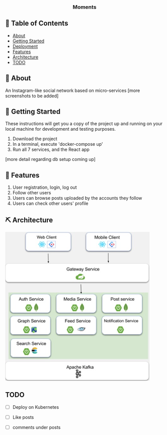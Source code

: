 <!--
<p align="center">
  <a href="" rel="noopener">
 <img width=200px height=200px src="https://i.imgur.com/6wj0hh6.jpg" alt="Project logo"></a>
</p>
-->

<h3 align="center">Moments</h3>

<!--
<div align="center">
  [![Status](https://img.shields.io/badge/status-active-success.svg)]() 
  [![GitHub Issues](https://img.shields.io/github/issues/kylelobo/The-Documentation-Compendium.svg)](https://github.com/roaminggypsy/Moments/issues)
  [![GitHub Pull Requests](https://img.shields.io/github/issues-pr/kylelobo/The-Documentation-Compendium.svg)](https://github.com/roaminggypsy/Moments/pulls)
  [![License](https://img.shields.io/badge/license-MIT-blue.svg)](/LICENSE)
</div>
-->


## 📝 Table of Contents
- [About](#about)
- [Getting Started](#getting_started)
- [Deployment](#deployment)
- [Features](#features)
- [Architecture](#architecture)
- [TODO](../TODO.md)
<!-- - [Contributing](../CONTRIBUTING.md)
 [Authors](#authors)
- [Acknowledgments](#acknowledgement) -->

## 🧐 About <a name = "about"></a>
An Instagram-like social network based on micro-services
[more screenshots to be added]

## 🏁 Getting Started <a name = "getting_started"></a>
These instructions will get you a copy of the project up and running on your local machine for development and testing purposes. 
<!-- See [deployment](#deployment) for notes on how to deploy the project on a live system.--->

1. Download the project
2. In a terminal, execute 'docker-compose up'
3. Run all 7 services, and the React app

[more detail regarding db setup coming up]

<!--
## 🔧 Running the tests <a name = "tests"></a>
Explain how to run the automated tests for this system.
-->

<!--
## Break down into end to end tests
Explain what these tests test and why
-->

<!--
```
Give an example
```

### And coding style tests
Explain what these tests test and whyy


```
Give an example
```
-->

## 🎈 Features <a name="usage"></a>
1. User registration, login, log out
2. Follow other users
3. Users can browse posts uploaded by the accounts they follow
4. Users can check other users' profile

<!--
## 🚀 Deployment <a name = "deployment"></a>
Add additional notes about how to deploy this on a live system.
-->

## ⛏️ Architecture <a name = "architecture"></a>
![tech stack image](/screenshots/techstack.jpg)
## TODO <a name ="todo"></a>

- [ ] Deploy on Kubernetes
- [ ] Like posts
- [ ] comments under posts


<!--
## ✍️ Authors <a name = "authors"></a>
- [@kylelobo](https://github.com/kylelobo) - Idea & Initial work

See also the list of [contributors](https://github.com/kylelobo/The-Documentation-Compendium/contributors) who participated in this project.

## 🎉 Acknowledgements <a name = "acknowledgement"></a>
- Hat tip to anyone whose code was used
- Inspiration
- References
-->
